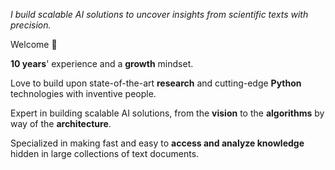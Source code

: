 *I build scalable AI solutions to uncover insights from scientific texts with precision.*

Welcome 👋

**10 years**' experience and a **growth** mindset.

Love to build upon state-of-the-art **research** and cutting-edge **Python** technologies with inventive people.

Expert in building scalable AI solutions, from the **vision** to the **algorithms** by way of the **architecture**.

Specialized in making fast and easy to **access and analyze knowledge** hidden in large collections of text documents.
